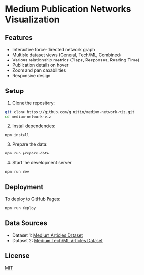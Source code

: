 # Medium Publication Networks Visualization

## Features

- Interactive force-directed network graph
- Multiple dataset views (General, Tech/ML, Combined)
- Various relationship metrics (Claps, Responses, Reading Time)
- Publication details on hover
- Zoom and pan capabilities
- Responsive design

## Setup

1. Clone the repository:
```bash
git clone https://github.com/g-nitin/medium-network-viz.git
cd medium-network-viz
```

2. Install dependencies:
```bash
npm install
```

3. Prepare the data:
```bash
npm run prepare-data
```

4. Start the development server:
```bash
npm run dev
```

## Deployment

To deploy to GitHub Pages:
```bash
npm run deploy
```

## Data Sources

- Dataset 1: [Medium Articles Dataset](https://www.kaggle.com/datasets/dorianlazar/medium-articles-dataset)
- Dataset 2: [Medium Tech/ML Articles Dataset](https://www.kaggle.com/datasets/arnabchaki/medium-articles-dataset)

## License

[MIT](./LICENSE)